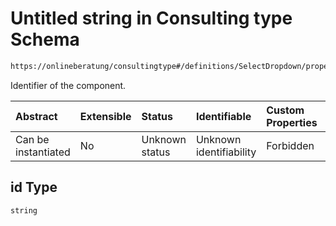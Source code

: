 # Untitled string in Consulting type Schema

```txt
https://onlineberatung/consultingtype#/definitions/SelectDropdown/properties/item/properties/id
```

Identifier of the component.

| Abstract            | Extensible | Status         | Identifiable            | Custom Properties | Additional Properties | Access Restrictions | Defined In                                                           |
| :------------------ | :--------- | :------------- | :---------------------- | :---------------- | :-------------------- | :------------------ | :------------------------------------------------------------------- |
| Can be instantiated | No         | Unknown status | Unknown identifiability | Forbidden         | Allowed               | none                | [consulting-type.json*](consulting-type.json "open original schema") |

## id Type

`string`
